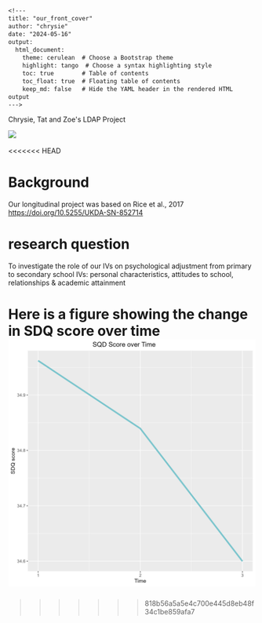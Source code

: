 ```{=html}
<!---
title: "our_front_cover"
author: "chrysie"
date: "2024-05-16"
output:
  html_document:
    theme: cerulean  # Choose a Bootstrap theme
    highlight: tango  # Choose a syntax highlighting style
    toc: true        # Table of contents
    toc_float: true  # Floating table of contents
    keep_md: false   # Hide the YAML header in the rendered HTML output
--->
```
Chrysie, Tat and Zoe's LDAP Project

<img src="https://media1.tenor.com/m/rtY9m7EokSYAAAAC/cat-loading.gif"/>

<<<<<<< HEAD
# Background

Our longitudinal project was based on Rice et al., 2017 <https://doi.org/10.5255/UKDA-SN-852714>

# research question

To investigate the role of our IVs on psychological adjustment from primary to secondary school IVs: personal characteristics, attitudes to school, relationships & academic attainment

Here is a figure showing the change in SDQ score over time![](output/base_mod_fig.jpg)
=======
>>>>>>> 818b56a5a5e4c700e445d8eb48f34c1be859afa7
